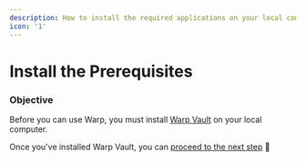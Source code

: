 ```yaml
---
description: How to install the required applications on your local computer.
icon: '1'
---
```


# Install the Prerequisites

### Objective

Before you can use Warp, you must install [Warp Vault](../../using-warp/warp-vault/download-warp-vault/) on your local computer.

Once you've installed Warp Vault, you can [proceed to the next step](create-and-configure-your-project.md) 🙌

###

